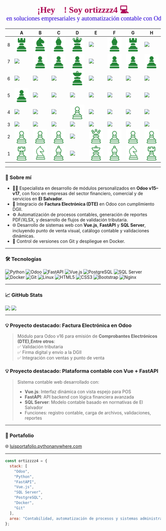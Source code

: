 <p align="center">
  <svg xmlns="http://www.w3.org/2000/svg" width="900" height="120">
    <text x="50%" y="40%" dominant-baseline="middle" text-anchor="middle" font-size="28" font-family="Fira Code" font-weight="bold" fill="red">
      ¡Hey 👋! Soy ortizzzz4 💻
      <animate attributeName="fill" values="red;blue;green;orange;purple;red" dur="25s" repeatCount="indefinite" />
    </text>
    <text x="50%" y="80%" dominant-baseline="middle" text-anchor="middle" font-size="20" font-family="Fira Code" fill="blue">
      Desarrollador de software enfocado en soluciones empresariales y automatización contable con Odoo, Python y tecnologías modernas.
      <animate attributeName="fill" values="blue;purple;cyan;magenta;yellow;blue" dur="25s" repeatCount="indefinite" />
    </text>
  </svg>
</p>


|   | A | B | C | D | E | F | G | H |
| - | - | - | - | - | - | - | - | - |
| 8 | ![](https://raw.githubusercontent.com/timburgan/timburgan/master/chess_images/r.png) | ![](https://raw.githubusercontent.com/timburgan/timburgan/master/chess_images/n.png) | ![](https://raw.githubusercontent.com/timburgan/timburgan/master/chess_images/b.png) | ![](https://raw.githubusercontent.com/timburgan/timburgan/master/chess_images/q.png) | ![](https://raw.githubusercontent.com/timburgan/timburgan/master/chess_images/blank.png) | ![](https://raw.githubusercontent.com/timburgan/timburgan/master/chess_images/b.png) | ![](https://raw.githubusercontent.com/timburgan/timburgan/master/chess_images/r.png) | ![](https://raw.githubusercontent.com/timburgan/timburgan/master/chess_images/blank.png) |
| 7 | ![](https://raw.githubusercontent.com/timburgan/timburgan/master/chess_images/blank.png) | ![](https://raw.githubusercontent.com/timburgan/timburgan/master/chess_images/p.png) | ![](https://raw.githubusercontent.com/timburgan/timburgan/master/chess_images/p.png) | ![](https://raw.githubusercontent.com/timburgan/timburgan/master/chess_images/p.png) | ![](https://raw.githubusercontent.com/timburgan/timburgan/master/chess_images/blank.png) | ![](https://raw.githubusercontent.com/timburgan/timburgan/master/chess_images/p.png) | ![](https://raw.githubusercontent.com/timburgan/timburgan/master/chess_images/p.png) | ![](https://raw.githubusercontent.com/timburgan/timburgan/master/chess_images/p.png) |
| 6 | ![](https://raw.githubusercontent.com/timburgan/timburgan/master/chess_images/blank.png) | ![](https://raw.githubusercontent.com/timburgan/timburgan/master/chess_images/blank.png) | ![](https://raw.githubusercontent.com/timburgan/timburgan/master/chess_images/blank.png) | ![](https://raw.githubusercontent.com/timburgan/timburgan/master/chess_images/k.png) | ![](https://raw.githubusercontent.com/timburgan/timburgan/master/chess_images/blank.png) | ![](https://raw.githubusercontent.com/timburgan/timburgan/master/chess_images/blank.png) | ![](https://raw.githubusercontent.com/timburgan/timburgan/master/chess_images/blank.png) | ![](https://raw.githubusercontent.com/timburgan/timburgan/master/chess_images/blank.png) |
| 5 | ![](https://raw.githubusercontent.com/timburgan/timburgan/master/chess_images/p.png) | ![](https://raw.githubusercontent.com/timburgan/timburgan/master/chess_images/blank.png) | ![](https://raw.githubusercontent.com/timburgan/timburgan/master/chess_images/blank.png) | ![](https://raw.githubusercontent.com/timburgan/timburgan/master/chess_images/blank.png) | ![](https://raw.githubusercontent.com/timburgan/timburgan/master/chess_images/blank.png) | ![](https://raw.githubusercontent.com/timburgan/timburgan/master/chess_images/blank.png) | ![](https://raw.githubusercontent.com/timburgan/timburgan/master/chess_images/blank.png) | ![](https://raw.githubusercontent.com/timburgan/timburgan/master/chess_images/blank.png) |
| 4 | ![](https://raw.githubusercontent.com/timburgan/timburgan/master/chess_images/blank.png) | ![](https://raw.githubusercontent.com/timburgan/timburgan/master/chess_images/blank.png) | ![](https://raw.githubusercontent.com/timburgan/timburgan/master/chess_images/blank.png) | ![](https://raw.githubusercontent.com/timburgan/timburgan/master/chess_images/P.png) | ![](https://raw.githubusercontent.com/timburgan/timburgan/master/chess_images/blank.png) | ![](https://raw.githubusercontent.com/timburgan/timburgan/master/chess_images/blank.png) | ![](https://raw.githubusercontent.com/timburgan/timburgan/master/chess_images/blank.png) | ![](https://raw.githubusercontent.com/timburgan/timburgan/master/chess_images/blank.png) |
| 3 | ![](https://raw.githubusercontent.com/timburgan/timburgan/master/chess_images/blank.png) | ![](https://raw.githubusercontent.com/timburgan/timburgan/master/chess_images/blank.png) | ![](https://raw.githubusercontent.com/timburgan/timburgan/master/chess_images/blank.png) | ![](https://raw.githubusercontent.com/timburgan/timburgan/master/chess_images/blank.png) | ![](https://raw.githubusercontent.com/timburgan/timburgan/master/chess_images/blank.png) | ![](https://raw.githubusercontent.com/timburgan/timburgan/master/chess_images/blank.png) | ![](https://raw.githubusercontent.com/timburgan/timburgan/master/chess_images/blank.png) | ![](https://raw.githubusercontent.com/timburgan/timburgan/master/chess_images/blank.png) |
| 2 | ![](https://raw.githubusercontent.com/timburgan/timburgan/master/chess_images/P.png) | ![](https://raw.githubusercontent.com/timburgan/timburgan/master/chess_images/P.png) | ![](https://raw.githubusercontent.com/timburgan/timburgan/master/chess_images/P.png) | ![](https://raw.githubusercontent.com/timburgan/timburgan/master/chess_images/blank.png) | ![](https://raw.githubusercontent.com/timburgan/timburgan/master/chess_images/Q.png) | ![](https://raw.githubusercontent.com/timburgan/timburgan/master/chess_images/P.png) | ![](https://raw.githubusercontent.com/timburgan/timburgan/master/chess_images/P.png) | ![](https://raw.githubusercontent.com/timburgan/timburgan/master/chess_images/P.png) |
| 1 | ![](https://raw.githubusercontent.com/timburgan/timburgan/master/chess_images/R.png) | ![](https://raw.githubusercontent.com/timburgan/timburgan/master/chess_images/N.png) | ![](https://raw.githubusercontent.com/timburgan/timburgan/master/chess_images/B.png) | ![](https://raw.githubusercontent.com/timburgan/timburgan/master/chess_images/blank.png) | ![](https://raw.githubusercontent.com/timburgan/timburgan/master/chess_images/K.png) | ![](https://raw.githubusercontent.com/timburgan/timburgan/master/chess_images/B.png) | ![](https://raw.githubusercontent.com/timburgan/timburgan/master/chess_images/N.png) | ![](https://raw.githubusercontent.com/timburgan/timburgan/master/chess_images/R.png) |







---

### 🚀 Sobre mí

- 👨‍💻 Especialista en desarrollo de módulos personalizados en **Odoo v15–v17**, con foco en empresas del sector financiero, comercial y de servicios en **El Salvador**.
- 🧾 Integracio de **Factura Electrónica (DTE)** en Odoo con cumplimiento DGII.
- ⚙️ Automatización de procesos contables, generación de reportes PDF/XLSX, y desarrollo de flujos de validación tributaria.
- 🌐 Desarrollo de sistemas web con **Vue.js**, **FastAPI** y **SQL Server**, incluyendo punto de venta visual, catálogo contable y validaciones dinámicas.
- 🐙 Control de versiones con Git y despliegue en Docker.

---

### 🛠️ Tecnologías

![Python](https://img.shields.io/badge/Python-FFD43B?style=for-the-badge&logo=python&logoColor=blue)
![Odoo](https://img.shields.io/badge/Odoo-714B67?style=for-the-badge&logo=odoo&logoColor=white)
![FastAPI](https://img.shields.io/badge/FastAPI-009688?style=for-the-badge&logo=fastapi&logoColor=white)
![Vue.js](https://img.shields.io/badge/Vue.js-35495E?style=for-the-badge&logo=vue.js&logoColor=4FC08D)
![PostgreSQL](https://img.shields.io/badge/PostgreSQL-316192?style=for-the-badge&logo=postgresql&logoColor=white)
![SQL Server](https://img.shields.io/badge/SQL%20Server-CC2927?style=for-the-badge&logo=microsoft-sql-server&logoColor=white)
![Docker](https://img.shields.io/badge/Docker-2496ED?style=for-the-badge&logo=docker&logoColor=white)
![Git](https://img.shields.io/badge/Git-F05032?style=for-the-badge&logo=git&logoColor=white)
![Linux](https://img.shields.io/badge/Linux-FCC624?style=for-the-badge&logo=linux&logoColor=black)
![HTML5](https://img.shields.io/badge/HTML5-E34F26?style=for-the-badge&logo=html5&logoColor=white)
![CSS3](https://img.shields.io/badge/CSS3-1572B6?style=for-the-badge&logo=css3&logoColor=white)
![Bootstrap](https://img.shields.io/badge/Bootstrap-563D7C?style=for-the-badge&logo=bootstrap&logoColor=white)
![Nginx](https://img.shields.io/badge/Nginx-009639?style=for-the-badge&logo=nginx&logoColor=white)


---

### 📈 GitHub Stats

<a>
  <img height="200" align="center" src="https://github-readme-stats.vercel.app/api?username=ortizzzz4&show_icons=true&theme=radical&count_private=true&include_all_commits=true" />
</a>
<a>
  <img height="200" align="center" src="https://github-readme-stats.vercel.app/api/top-langs/?username=ortizzzz4&layout=compact&theme=radical" />
</a>

---

### 💡 Proyecto destacado: Factura Electrónica en Odoo

> Módulo para Odoo v16 para emisión de **Comprobantes Electrónicos (DTE),Entre otros**:  
> ✅ Validación tributaria  
> ✅ Firma digital y envío a la DGII  
> ✅ Integración con ventas y punto de venta  

### 💡 Proyecto destacado: Plataforma contable con Vue + FastAPI

> Sistema contable web desarrollado con:
> - **Vue.js**: Interfaz dinámica con vista espejo para POS  
> - **FastAPI**: API backend con lógica financiera avanzada  
> - **SQL Server**: Modelo contable basado en normativas de El Salvador  
> - Funciones: registro contable, carga de archivos, validaciones, reportes

---

### 🔗 Portafolio

🌐 [luisportafolio.pythonanywhere.com](https://luisportafolio.pythonanywhere.com/)

---

```javascript
const ortizzzz4 = {
  stack: [
    "Odoo",
    "Python",
    "FastAPI",
    "Vue.js",
    "SQL Server",
    "PostgreSQL",
    "Docker",
    "Git"
  ],
  area: "Contabilidad, automatización de procesos y sistemas administrativos"
};


